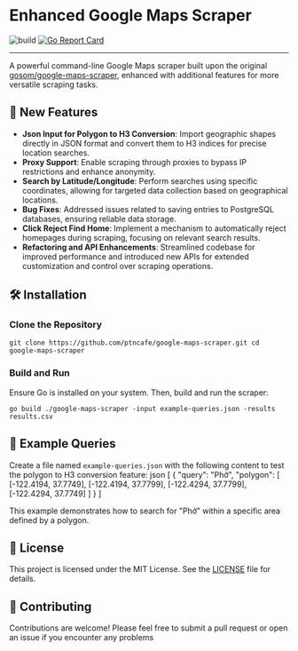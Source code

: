 # Enhanced Google Maps Scraper

![build](https://github.com/ptncafe/google-maps-scraper/actions/workflows/build.yml/badge.svg)
[![Go Report Card](https://goreportcard.com/badge/github.com/ptncafe/google-maps-scraper)](https://goreportcard.com/report/github.com/ptncafe/google-maps-scraper)

---

A powerful command-line Google Maps scraper built upon the original [gosom/google-maps-scraper](https://github.com/gosom/google-maps-scraper), enhanced with additional features for more versatile scraping tasks.

## 🚀 New Features

- **Json Input for Polygon to H3 Conversion**: Import geographic shapes directly in JSON format and convert them to H3 indices for precise location searches.
- **Proxy Support**: Enable scraping through proxies to bypass IP restrictions and enhance anonymity.
- **Search by Latitude/Longitude**: Perform searches using specific coordinates, allowing for targeted data collection based on geographical locations.
- **Bug Fixes**: Addressed issues related to saving entries to PostgreSQL databases, ensuring reliable data storage.
- **Click Reject Find Home**: Implement a mechanism to automatically reject homepages during scraping, focusing on relevant search results.
- **Refactoring and API Enhancements**: Streamlined codebase for improved performance and introduced new APIs for extended customization and control over scraping operations.

## 🛠️ Installation

### Clone the Repository

`
git clone https://github.com/ptncafe/google-maps-scraper.git cd google-maps-scraper
`

### Build and Run

Ensure Go is installed on your system. Then, build and run the scraper:

`
go build ./google-maps-scraper -input example-queries.json -results results.csv
`


## 📁 Example Queries

Create a file named `example-queries.json` with the following content to test the polygon to H3 conversion feature:
json [ { "query": "Phở", "polygon": [ [-122.4194, 37.7749], [-122.4194, 37.7799], [-122.4294, 37.7799], [-122.4294, 37.7749] ] } ]

This example demonstrates how to search for "Phở" within a specific area defined by a polygon.

## 📝 License

This project is licensed under the MIT License. See the [LICENSE](LICENSE) file for details.

## 🤝 Contributing

Contributions are welcome! Please feel free to submit a pull request or open an issue if you encounter any problems